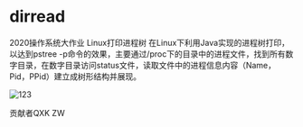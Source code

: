 # dirread
2020操作系统大作业 Linux打印进程树
在Linux下利用Java实现的进程树打印，以达到pstree -p命令的效果，主要通过/proc下的目录中的进程文件，找到所有数字目录，在数字目录访问status文件，读取文件中的进程信息内容（Name，Pid，PPid）建立成树形结构并展现。
 
![123](https://user-images.githubusercontent.com/51820921/144194501-9a56b26f-8eae-46bc-962d-f33b0210923f.png)


贡献者QXK ZW
